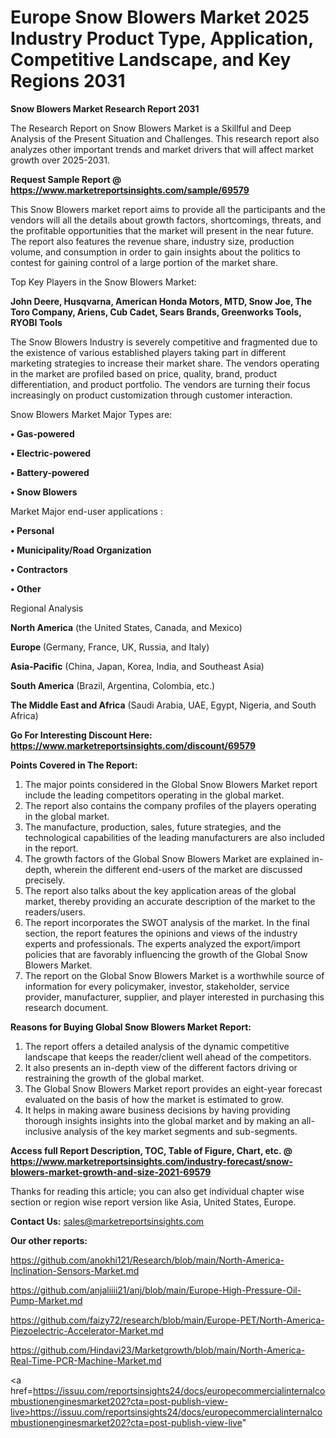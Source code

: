  # Europe Snow Blowers Market 2025 Industry Product Type, Application, Competitive Landscape, and Key Regions 2031

<strong>Snow Blowers Market Research Report 2031</strong>

The Research Report on Snow Blowers Market is a Skillful and Deep Analysis of the Present Situation and Challenges. This research report also analyzes other important trends and market drivers that will affect market growth over 2025-2031.

<strong>Request Sample Report @ <a href=https://www.marketreportsinsights.com/sample/69579>https://www.marketreportsinsights.com/sample/69579</a></strong>

This Snow Blowers market report aims to provide all the participants and the vendors will all the details about growth factors, shortcomings, threats, and the profitable opportunities that the market will present in the near future. The report also features the revenue share, industry size, production volume, and consumption in order to gain insights about the politics to contest for gaining control of a large portion of the market share.

Top Key Players in the Snow Blowers Market:

<strong>John Deere, Husqvarna, American Honda Motors, MTD, Snow Joe, The Toro Company, Ariens, Cub Cadet, Sears Brands, Greenworks Tools, RYOBI Tools</strong>

The Snow Blowers Industry is severely competitive and fragmented due to the existence of various established players taking part in different marketing strategies to increase their market share. The vendors operating in the market are profiled based on price, quality, brand, product differentiation, and product portfolio. The vendors are turning their focus increasingly on product customization through customer interaction.

Snow Blowers Market Major Types are:

<strong>• Gas-powered

• Electric-powered

• Battery-powered

• Snow Blowers</strong>

Market Major end-user applications :

<strong>• Personal

• Municipality/Road Organization

• Contractors

• Other</strong>

Regional Analysis

</u><strong><b>North America</b></strong> (the United States, Canada, and Mexico)

<strong><b>Europe </b></strong>(Germany, France, UK, Russia, and Italy)

<strong><b>Asia-Pacific</b></strong> (China, Japan, Korea, India, and Southeast Asia)

<strong><b>South America</b></strong> (Brazil, Argentina, Colombia, etc.)

<strong><b>The Middle East and Africa</b></strong> (Saudi Arabia, UAE, Egypt, Nigeria, and South Africa)

<strong>Go For Interesting Discount Here: <a href=https://www.marketreportsinsights.com/discount/69579>https://www.marketreportsinsights.com/discount/69579</a></strong>

<strong>Points Covered in The Report:</strong>
<ol>
  <li>The major points considered in the Global Snow Blowers Market report include the leading competitors operating in the global market.</li>
  <li>The report also contains the company profiles of the players operating in the global market.</li>
  <li>The manufacture, production, sales, future strategies, and the technological capabilities of the leading manufacturers are also included in the report.</li>
  <li>The growth factors of the Global Snow Blowers Market are explained in-depth, wherein the different end-users of the market are discussed precisely.</li>
  <li>The report also talks about the key application areas of the global market, thereby providing an accurate description of the market to the readers/users.</li>
  <li>The report incorporates the SWOT analysis of the market. In the final section, the report features the opinions and views of the industry experts and professionals. The experts analyzed the export/import policies that are favorably influencing the growth of the Global Snow Blowers Market.</li>
  <li>The report on the Global Snow Blowers Market is a worthwhile source of information for every policymaker, investor, stakeholder, service provider, manufacturer, supplier, and player interested in purchasing this research document.</li>
</ol>
<strong>Reasons for Buying Global Snow Blowers Market Report:</strong>

<ol>
  <li>The report offers a detailed analysis of the dynamic competitive landscape that keeps the reader/client well ahead of the competitors.</li>
  <li>It also presents an in-depth view of the different factors driving or restraining the growth of the global market.</li>
  <li>The Global Snow Blowers Market report provides an eight-year forecast evaluated on the basis of how the market is estimated to grow.</li>
  <li>It helps in making aware business decisions by having providing thorough insights insights into the global market and by making an all-inclusive analysis of the key market segments and sub-segments.</li>
</ol>
<strong>Access full Report Description, TOC, Table of Figure, Chart, etc. @ <a href=https://www.marketreportsinsights.com/industry-forecast/snow-blowers-market-growth-and-size-2021-69579>https://www.marketreportsinsights.com/industry-forecast/snow-blowers-market-growth-and-size-2021-69579</a></strong>


Thanks for reading this article; you can also get individual chapter wise section or region wise report version like Asia, United States, Europe.

<strong>Contact Us:</strong>
sales@marketreportsinsights.com

<strong>Our other reports:</strong>

<a href=https://github.com/anokhi121/Research/blob/main/North-America-Inclination-Sensors-Market.md>https://github.com/anokhi121/Research/blob/main/North-America-Inclination-Sensors-Market.md</a>

<a href=https://github.com/anjaliiii21/anj/blob/main/Europe-High-Pressure-Oil-Pump-Market.md>https://github.com/anjaliiii21/anj/blob/main/Europe-High-Pressure-Oil-Pump-Market.md</a>

<a href=https://github.com/faizy72/research/blob/main/Europe-PET/North-America-Piezoelectric-Accelerator-Market.md>https://github.com/faizy72/research/blob/main/Europe-PET/North-America-Piezoelectric-Accelerator-Market.md</a>

<a href=https://github.com/Hindavi23/Marketgrowth/blob/main/North-America-Real-Time-PCR-Machine-Market.md>https://github.com/Hindavi23/Marketgrowth/blob/main/North-America-Real-Time-PCR-Machine-Market.md</a>

<a href=https://issuu.com/reportsinsights24/docs/europecommercialinternalcombustionenginesmarket202?cta=post-publish-view-live>https://issuu.com/reportsinsights24/docs/europecommercialinternalcombustionenginesmarket202?cta=post-publish-view-live</a>"
